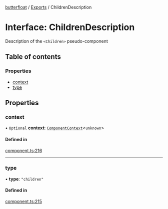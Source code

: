 [butterfloat](../README.md) / [Exports](../modules.md) / ChildrenDescription

# Interface: ChildrenDescription

Description of the `<Children>` pseudo-component

## Table of contents

### Properties

- [context](ChildrenDescription.md#context)
- [type](ChildrenDescription.md#type)

## Properties

### context

• `Optional` **context**: [`ComponentContext`](ComponentContext.md)\<`unknown`\>

#### Defined in

[component.ts:216](https://github.com/WorldMaker/butterfloat/blob/0fc9e0b/component.ts#L216)

___

### type

• **type**: ``"children"``

#### Defined in

[component.ts:215](https://github.com/WorldMaker/butterfloat/blob/0fc9e0b/component.ts#L215)
